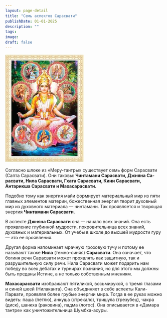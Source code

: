 ```yaml
---
layout: page-detail
title: "Семь аспектов Сарасвати"
publishDate: 01-01-2025
description: ""
tags:
image:
draft: false
---
```


![Семь аспектов Сарасвати](/upload/iblock/6f6/6f658a5877ef2a760b9009ee1ce1523b.jpg "Семь аспектов Сарасвати") 

 Согласно шлоке из «Меру-тантры» существует семь форм Сарасвати (Сапта Сарасвати). Они таковы: **Чинтамани Сарасвати, Джняна Са­расвати, Нила Сарасвати, Гхата Сарасвати, Кини Сарасвати, Антарикша Сарасвати и Махасарасвати.** 

 Подобно тому как энергия майи формирует ма­териальный мир из пяти главных элементов мате­рии, божественная энергия творит духовный мир из духовного материала — чинтaмани. Так проявляется и творящая энергия **Чинтамани Сарасвати**.

 В аспекте **Джняна Сарасвати** она — начало всех знаний. Она есть проявление глубинной мудрости, покровительница всех знаний, духовных и матери­альных. От учебы в школе до высшей мудрости гуру — это ее проявления.

Другая форма напоминает мрачную грозовую тучу и потому ее называют также **Нила** (темно-синяя) **Сарасвати**. Она означает, что богиня речи Сарасвати может проявлять как защитную, так и разрушитель­ную силу речи. Нила Сарасвати может подарить нам победу во всех дебатах и турнирах познания, но для этого мы должны быть преданы Истине, а не только собственным мнениям.

**Махасарасвати**  изображают пятиликой, вось­мирукой, с тремя глазами и синей шеей (Нилакан­та). Она объединяет в себе аспекты Кали-Парвати, проявляя более грубые энергии мира. Тогда в ее ру­ках можно видеть: паша (петлю), анкуша (стрекало), тришула (трезубец), чакра (диск), шанкха (раковина), падма (лотос). Она описывается в «Дамара тантре» как уничтожительница Шумбха-асуры.
  
  
